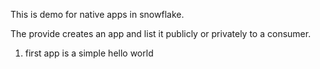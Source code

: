 This is demo for native apps in snowflake.

The provide creates an app and list it publicly or privately to a consumer.

1. first app is a simple hello world 